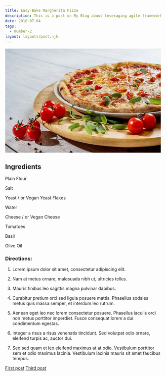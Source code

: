 ```yaml
---
title: Easy-Bake Margherita Pizza
description: This is a post on My Blog about leveraging agile frameworks.
date: 2018-07-04
tags:
  - number-2
layout: layouts/post.njk
---
```

![An image of a cheese and tomato pizza](/img/PizzaEasyBakes.jpg)

## Ingredients

Plain Flour

Salt

Yeast / or Vegan Yeast Flakes

Water

Cheese / or Vegan Cheese

Tomatoes

Basil

Olive Oil

### Directions: 

1. Lorem ipsum dolor sit amet, consectetur adipiscing elit.

2. Nam at metus ornare, malesuada nibh ut, ultricies tellus.

3. Mauris finibus leo sagittis magna pulvinar dapibus.

4. Curabitur pretium orci sed ligula posuere mattis.
Phasellus sodales metus quis massa semper, et interdum leo rutrum.

5. Aenean eget leo nec lorem consectetur posuere.
Phasellus iaculis orci non metus porttitor imperdiet.
Fusce consequat lorem a dui condimentum egestas.

6. Integer a risus a risus venenatis tincidunt.
Sed volutpat odio ornare, eleifend turpis ac, auctor dui.

7. Sed sed quam et leo eleifend maximus at at odio.
Vestibulum porttitor sem et odio maximus lacinia.
Vestibulum lacinia mauris sit amet faucibus tempus.


<a href="{{ '/posts/firstpost/' | url }}">First post</a>
<a href="{{ '/posts/thirdpost/' | url }}">Third post</a>



